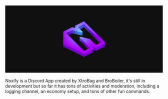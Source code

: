 <p align="center">
  <img src="banner.png" alt="Noxify's Banner">
</p>

Noxify is a Discord App created by XtroBag and BroBoiler, it's still in development but so far it has tons of activities and moderation, including a logging channel, an economy setup, and tons of other fun commands.
